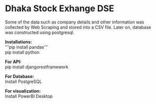 # Dhaka Stock Exhange DSE
Some of the data such as company details and other information was collected by Web Scraping and stored into a CSV file. Later on, database was constructed using postgresql.

<strong>Installations:</strong> <br>
'''pip install pandas''' <br>
pip install python

<strong>For API:</strong> <br>
pip install djangorestframework

<strong>For Database: </strong><br>
Install PostgreSQL

<strong>For visualization:</strong><br>
Install PowerBI Desktop
